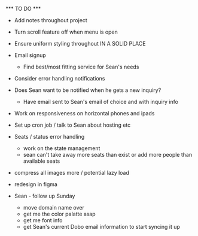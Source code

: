 *** TO DO ***
- Add notes throughout project

- Turn scroll feature off when menu is open

- Ensure uniform styling throughout IN A SOLID PLACE

- Email signup 
  - Find best/most fitting service for Sean's needs

- Consider error handling notifications 

- Does Sean want to be notified when he gets a new inquiry?
  - Have email sent to Sean's email of choice and with inquiry info

- Work on responsiveness on horizontal phones and ipads

- Set up cron job / talk to Sean about hosting etc

- Seats / status error handling
  - work on the state management
  - sean can't take away more seats than exist or add more people than available seats 

- compress all images more / potential lazy load

- redesign in figma

- Sean - follow up Sunday
  - move domain name over
  - get me the color palatte asap 
  - get me font info
  - get Sean's current Dobo email information to start syncing it up
